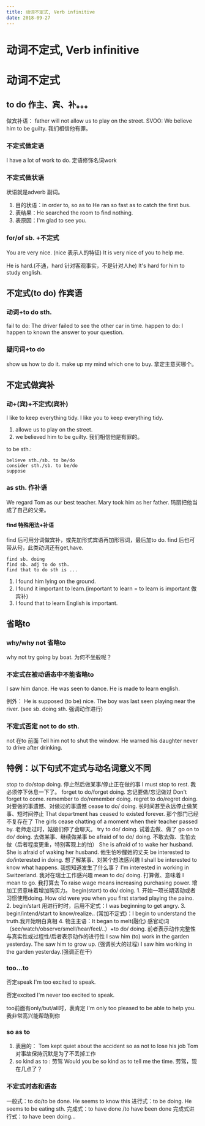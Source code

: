 ```yaml
---
title: 动词不定式, Verb infinitive
date: 2018-09-27
---
```

# 动词不定式, Verb infinitive


# 动词不定式

## to do 作主、宾、补。。。
做宾补语： father will not allow us to play on the street.
SVOO: We believe him to be guilty. 我们相信他有罪。

### 不定式做定语
I have a lot of work to do. 定语修饰名词work

### 不定式做状语
状语就是adverb 副词。
1. 目的状语：in order to, so as to
    He ran so fast as to catch the first bus.
2. 表结果：He searched the room to find nothing.
3. 表原因：I'm glad to see you.

### for/of sb. +不定式
You are very nice. (nice 表示人的特征)
    It is very nice of you to help me.

He is hard.(不通，hard 针对客观事实，不是针对人he)
    It's hard for him to study english.
    
## 不定式(to do) 作宾语
### 动词+to do sth.
fail to do:
    The driver failed to see the other car in time.
happen to do:
    I happen to known the answer to your question.


### 疑问词+to do
show us how to do it.
make up my mind which one to buy. 拿定主意买哪个。


## 不定式做宾补
### 动+(宾)+不定式(宾补)
I like to keep everything tidy.
I like you to keep everything tidy.
1. allowe us to play on the street.
2. we believed him to be guilty. 我们相信他是有罪的。

to be sth.:

    believe sth./sb. to be/do
    consider sth./sb. to be/do
    suppose

### as sth. 作补语
We regard Tom as our best teacher.
Mary took him as her father. 玛丽把他当成了自己的父亲。

#### find 特殊用法+补语
find 后可用分词做宾补，或先加形式宾语再加形容词，最后加to do.
find 后也可带从句，此类动词还有get,have.

    find sb. doing 
    find sb. adj to do sth.
    find that to do sth is ...

1. I found him lying on the ground.
2. I found it important to learn.(important to learn = to learn is important 做宾补)
3. I found that to learn English is important.

## 省略to
### why/why not 省略to
why not try going by boat. 为何不坐般呢？

### 不定式在被动语态中不能省略to
I saw him dance. He was seen to dance.
He is made to learn english.

例外：
He is supposed (to be) nice.
The boy was last seen playing near the river. (see sb. doing sth. 强调动作进行)

### 不定式否定 not to do sth.
not 在to 前面
Tell him not to shut the window.
He warned his daughter never to drive after drinking.

## 特例：以下句式不定式与动名词意义不同
stop to do/stop doing. 停止然后做某事/停止正在做的事
    I must stop to rest. 我必须停下休息一下了。
forget to do/forget doing. 忘记要做/忘记做过
    Don't forget to come.
remember to do/remember doing. 
regret to do/regret doing. 对要做的事遗憾、对做过的事遗憾
cease to do/ doing. 长时间甚至永远停止做某事、短时间停止
    That department has ceased to existed forever. 那个部门已经不复存在了
    The girls cease chatting of a moment when their teacher passed by. 老师走过时，姑娘们停了会聊天。
try to do/ doing. 试着去做、做了
go on to do/ doing. 去做某事、继续做某事
be afraid of to do/ doing. 不敢去做、生怕去做（后者程度更重，特别客观上的怕）
    She is afraid of to wake her husband.
    She is afraid of waking her husband. 他生怕吵醒她的丈夫
be interested to do/interested in doing. 想了解某事、对某个想法感兴趣
    I shall be interested to know what happens. 我想知道发生了什么事？
    I'm interested in working in Switzerland. 我对在瑞士工作感兴趣
mean to do/ doing. 打算做、意味着
    I mean to go. 我打算去
    To raise wage means increasing purchasing power. 增加工资意味着增加购买力。
begin(start) to do/ doing. 
    1. 开始一项长期活动或者习惯使用doing. How old were you when you first started playing the paino.
    2. begin/start 用进行时时，后用不定式：I was beginning to get angry.
    3. begin/intend/start to know/realize.. (常加不定式)：I begin to understand the truth.我开始明白真相
    4. 物主主语：It began to melt(融化)
感官动词（see/watch/observe/smell/hear/feel/..）+to do/ doing. 前者表示动作完整性与真实性或过程性/后者表示动作的进行性
    I saw him (to) work in the garden yesterday.
    The saw him to grow up. (强调长大的过程)
    I saw him working in the garden yesterday.(强调正在干)
    

### too...to 
否定speak
I'm too excited to speak.

否定excited
I'm never too excited to speak.

too前面有only/but/all时，表肯定
I'm only too pleased to be able to help you. 我非常高兴能帮助到你

### so as to
1. 表目的： Tom kept quiet about the accident so as not to lose his job
Tom 对事故保持沉默是为了不丢掉工作
2. so kind as to : 劳驾
Would you be so kind as to tell me the time. 劳驾，现在几点了？

### 不定式时态和语态
一般式：to do/to be done. He seems to know this
进行式：to be doing. He seems to be eating sth.
完成式：to have done /to have been done
完成式进行式：to have been doing...